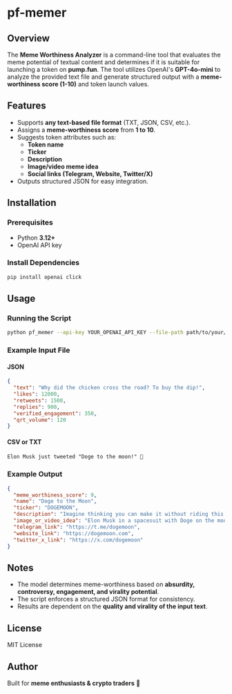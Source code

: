 # pf-memer

## Overview

The **Meme Worthiness Analyzer** is a command-line tool that evaluates the meme potential of textual content and determines if it is suitable for launching a token on **pump.fun**. The tool utilizes OpenAI's **GPT-4o-mini** to analyze the provided text file and generate structured output with a **meme-worthiness score (1-10)** and token launch values.

## Features

- Supports **any text-based file format** (TXT, JSON, CSV, etc.).
- Assigns a **meme-worthiness score** from **1 to 10**.
- Suggests token attributes such as:
  - **Token name**
  - **Ticker**
  - **Description**
  - **Image/video meme idea**
  - **Social links (Telegram, Website, Twitter/X)**
- Outputs structured JSON for easy integration.

## Installation

### Prerequisites

- Python **3.12+**
- OpenAI API key

### Install Dependencies

```sh
pip install openai click
```

## Usage

### Running the Script

```sh
python pf_memer --api-key YOUR_OPENAI_API_KEY --file-path path/to/your/file.txt
```

### Example Input File

#### JSON

```json
{
  "text": "Why did the chicken cross the road? To buy the dip!",
  "likes": 12000,
  "retweets": 1500,
  "replies": 900,
  "verified_engagement": 350,
  "qrt_volume": 120
}
```

#### CSV or TXT

```txt
Elon Musk just tweeted "Doge to the moon!" 🚀
```

### Example Output

```json
{
  "meme_worthiness_score": 9,
  "name": "Doge to the Moon",
  "ticker": "DOGEMOON",
  "description": "Imagine thinking you can make it without riding this absolute gigachad of a coin. NGMI. Diamond hands only, no paper-handed plebs allowed.",
  "image_or_video_idea": "Elon Musk in a spacesuit with Doge on the moon, with a Wojak crying in the background as he misses out.",
  "telegram_link": "https://t.me/dogemoon",
  "website_link": "https://dogemoon.com",
  "twitter_x_link": "https://x.com/dogemoon"
}
```

## Notes

- The model determines meme-worthiness based on **absurdity, controversy, engagement, and virality potential**.
- The script enforces a structured JSON format for consistency.
- Results are dependent on the **quality and virality of the input text**.

## License

MIT License

## Author

Built for **meme enthusiasts & crypto traders** 🚀
